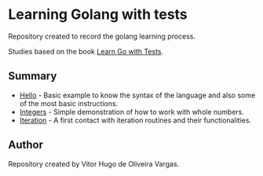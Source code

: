 # Learning Golang with tests

Repository created to record the golang learning process.

Studies based on the book [Learn Go with Tests](https://quii.gitbook.io/learn-go-with-tests/).

## Summary

- [Hello](./Hello) - Basic example to know the syntax of the language and also some of the most basic instructions.
- [Integers](./Integers) - Simple demonstration of how to work with whole numbers.
- [Iteration](./Iteration) - A first contact with iteration routines and their functionalities.

## Author

Repository created by Vitor Hugo de Oliveira Vargas.
